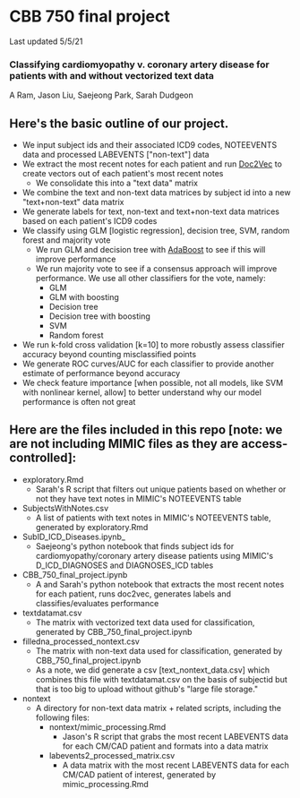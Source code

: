 # CBB 750 final project

Last updated 5/5/21

### Classifying cardiomyopathy v. coronary artery disease for patients with and without vectorized text data

A Ram, Jason Liu, Saejeong Park, Sarah Dudgeon

## Here's the basic outline of our project.

* We input subject ids and their associated ICD9 codes, NOTEEVENTS data and processed LABEVENTS ["non-text"] data
* We extract the most recent notes for each patient and run [Doc2Vec](https://radimrehurek.com/gensim/auto_examples/tutorials/run_doc2vec_lee.html) to create vectors out of each patient's most recent notes
  * We consolidate this into a "text data" matrix
* We combine the text and non-text data matrices by subject id into a new "text+non-text" data matrix
* We generate labels for text, non-text and text+non-text data matrices based on each patient's ICD9 codes
* We classify using GLM [logistic regression], decision tree, SVM, random forest and majority vote
  * We run GLM and decision tree with [AdaBoost](https://scikit-learn.org/stable/modules/generated/sklearn.ensemble.AdaBoostClassifier.html) to see if this will improve performance
  * We run majority vote to see if a consensus approach will improve performance. We use all other classifiers for the vote, namely:
    * GLM 
    * GLM with boosting
    * Decision tree
    * Decision tree with boosting
    * SVM
    * Random forest
* We run k-fold cross validation [k=10] to more robustly assess classifier accuracy beyond counting misclassified points
* We generate ROC curves/AUC for each classifier to provide another estimate of performance beyond accuracy 
* We check feature importance [when possible, not all models, like SVM with nonlinear kernel, allow] to better understand why our model performance is often not great 


## Here are the files included in this repo [note: we are not including MIMIC files as they are access-controlled]: 
* exploratory.Rmd
	* Sarah's R script that filters out unique patients based on whether or not they have text notes in MIMIC's NOTEEVENTS table
* SubjectsWithNotes.csv
	* A list of patients with text notes in MIMIC's NOTEEVENTS table, generated by exploratory.Rmd
* SubID\_ICD\_Diseases.ipynb_ 
	* Saejeong's python notebook that finds subject ids for cardiomyopathy/coronary artery disease patients using MIMIC's D\_ICD\_DIAGNOSES and DIAGNOSES\_ICD tables
* CBB\_750\_final\_project.ipynb
	* A and Sarah's python notebook that extracts the most recent notes for each patient, runs doc2vec, generates labels and classifies/evaluates performance
* textdatamat.csv
	* The matrix with vectorized text data used for classification, generated by CBB\_750\_final\_project.ipynb
* filledna\_processed\_nontext.csv
	* The matrix with non-text data used for classification, generated by CBB\_750\_final\_project.ipynb
	* As a note, we did generate a csv [text\_nontext\_data.csv] which combines this file with textdatamat.csv on the basis of subjectid but that is too big to upload without github's "large file storage."
* nontext
	* A directory for non-text data matrix + related scripts, including the following files: 
		* nontext/mimic\_processing.Rmd
			* Jason's R script that grabs the most recent LABEVENTS data for each CM/CAD patient and formats into a data matrix
		* labevents2\_processed\_matrix.csv
			* A data matrix with the most recent LABEVENTS data for each CM/CAD patient of interest, generated by mimic\_processing.Rmd

